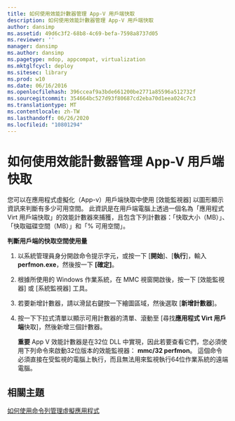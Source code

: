 ```yaml
---
title: 如何使用效能計數器管理 App-V 用戶端快取
description: 如何使用效能計數器管理 App-V 用戶端快取
author: dansimp
ms.assetid: 49d6c3f2-68b8-4c69-befa-7598a8737d05
ms.reviewer: ''
manager: dansimp
ms.author: dansimp
ms.pagetype: mdop, appcompat, virtualization
ms.mktglfcycl: deploy
ms.sitesec: library
ms.prod: w10
ms.date: 06/16/2016
ms.openlocfilehash: 396cceaf9a3bde661200be2771a85596a512732f
ms.sourcegitcommit: 354664bc527d93f80687cd2eba70d1eea024c7c3
ms.translationtype: MT
ms.contentlocale: zh-TW
ms.lasthandoff: 06/26/2020
ms.locfileid: "10801294"
---
```

# 如何使用效能計數器管理 App-V 用戶端快取


您可以在應用程式虛擬化（App-v）用戶端快取中使用 [效能監視器] 以圖形顯示資訊來判斷有多少可用空間。 此資訊是在用戶端電腦上透過一個名為「應用程式 Virt 用戶端快取」的效能計數器來捕獲，且包含下列計數器：「快取大小（MB）」、「快取磁碟空間（MB）」和「% 可用空間」。

**判斷用戶端的快取空間使用量**

1.  以系統管理員身分開啟命令提示字元，或按一下 [**開始**]、[**執行**]，輸入**perfmon.exe**，然後按一下 **[確定]**。

2.  根據所使用的 Windows 作業系統，在 MMC 視窗開啟後，按一下 [效能監視器] 或 [系統監視器] 工具。

3.  若要新增計數器，請以滑鼠右鍵按一下繪圖區域，然後選取 [**新增計數器**]。

4.  按一下下拉式清單以顯示可用計數器的清單、滾動至 [尋找**應用程式 Virt 用戶端**快取]，然後新增三個計數器。

    **重要** App V 效能計數器是在32位 DLL 中實現，因此若要查看它們，您必須使用下列命令來啟動32位版本的效能監視器： **mmc/32 perfmon**。 這個命令必須直接在受監視的電腦上執行，而且無法用來監視執行64位作業系統的遠端電腦。

     

## 相關主題


[如何使用命令列管理虛擬應用程式](how-to-manage-virtual-applications-by-using-the-command-line.md)

 

 





